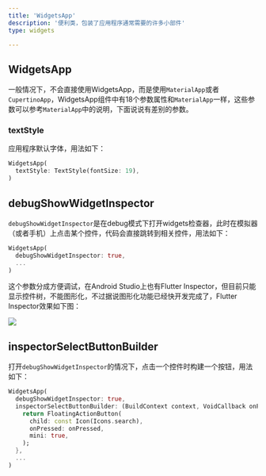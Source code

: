 ```yaml
---
title: 'WidgetsApp'
description: '便利类，包装了应用程序通常需要的许多小部件'
type: widgets

---
```




## WidgetsApp

一般情况下，不会直接使用WidgetsApp，而是使用`MaterialApp`或者`CupertinoApp`，WidgetsApp组件中有18个参数属性和`MaterialApp`一样，这些参数可以参考`MaterialApp`中的说明，下面说说有差别的参数。

### textStyle

应用程序默认字体，用法如下：

```dart
WidgetsApp(
  textStyle: TextStyle(fontSize: 19),
)
```

## debugShowWidgetInspector

`debugShowWidgetInspector`是在debug模式下打开widgets检查器，此时在模拟器（或者手机）上点击某个控件，代码会直接跳转到相关控件，用法如下：

```dart
WidgetsApp(
  debugShowWidgetInspector: true,
  ...
)
```

这个参数分成方便调试，在Android Studio上也有Flutter Inspector，但目前只能显示控件树，不能图形化，不过据说图形化功能已经快开发完成了，Flutter Inspector效果如下图：

![](http://img.laomengit.com/widgetsapp_1.png)

## inspectorSelectButtonBuilder

打开`debugShowWidgetInspector`的情况下，点击一个控件时构建一个按钮，用法如下：

```dart
WidgetsApp(
  debugShowWidgetInspector: true,
  inspectorSelectButtonBuilder: (BuildContext context, VoidCallback onPressed) {
    return FloatingActionButton(
      child: const Icon(Icons.search),
      onPressed: onPressed,
      mini: true,
    );
  },
  ...
)
```

